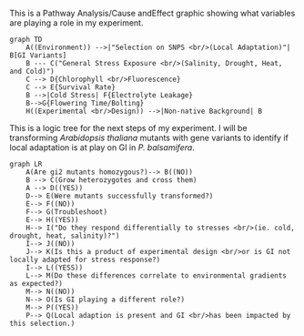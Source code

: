 This is a Pathway Analysis/Cause andEffect graphic showing what variables are playing a role in my experiment.
```mermaid
graph TD
	A((Environment)) -->|"Selection on SNPS <br/>(Local Adaptation)"| B[GI Variants]
	B --- C("General Stress Exposure <br/>(Salinity, Drought, Heat, and Cold)") 
	C --> D{Chlorophyll <br/>Fluorescence}
	C --> E{Survival Rate}
	B -->|Cold Stress| F{Electrolyte Leakage}
	B-->G{Flowering Time/Bolting}
	H((Experimental <br/>Design)) -->|Non-native Background| B
```
This is a logic tree for the next steps of my experiment. I will be transforming *Arabidopsis thaliana* mutants with gene variants to identify if local adaptation is at play on GI in *P. balsamifera*.
```mermaid
graph LR
	A(Are gi2 mutants homozygous?)--> B((NO))
	B --> C(Grow heterozygotes and cross them)
	A --> D((YES))
	D--> E(Were mutants successfully transformed?)
	E--> F((NO))
	F--> G(Troubleshoot)
	E--> H((YES))
	H--> I("Do they respond differentially to stresses <br/>(ie. cold, drought, heat, salinity)?")
	I--> J((NO))
	J--> K(Is this a product of experimental design <br/>or is GI not locally adapted for stress response?)
	I--> L((YESS))
	L--> M(Do these differences correlate to environmental gradients as expected?)
	M--> N((NO))
	N--> O(Is GI playing a different role?)
	M--> P((YES))
	P--> Q(Local adaption is present and GI <br/>has been impacted by this selection.)

```
